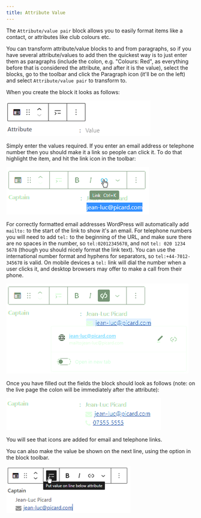```yaml
---
title: Attribute Value
---
```


The `Attribute/value pair` block allows you to easily format items like a contact, or attributes like club colours etc.

You can transform attribute/value blocks to and from paragraphs, so if you have several attribute/values to add then the quickest way is to just enter them as paragraphs (include the colon, e.g. "Colours: Red", as everything before that is considered the attribute, and after it is the value), select the blocks, go to the toolbar and click the Paragraph icon (it'll be on the left) and select `Attribute/value pair` to transform to.

When you create the block it looks as follows:

![Empty Attribute/value](assets/img/attr-value-empty.png)

Simply enter the values required. If you enter an email address or telephone number then you should make it a link so people can click it. To do that highlight the item, and hit the link icon in the toolbar:

![Attribute/value adding a link](assets/img/attr-value-link.png)

For correctly formatted email addresses WordPress will automatically add `mailto:` to the start of the link to show it's an email. For telephone numbers you will need to add `tel:` to the beginning of the URL, and make sure there are no spaces in the number, so `tel:02012345678`, and not `tel: 020 1234 5678` (though you should nicely format the link text). You can use the international number format and hyphens for separators, so `tel:+44-7012-345678` is valid. On mobile devices a `tel:` link will dial the number when a user clicks it, and desktop browsers may offer to make a call from their phone.

![Attribute/value after link added](assets/img/attr-value-link-added.png)

Once you have filled out the fields the block should look as follows (note: on the live page the colon will be immediately after the attribute):

![Attribute/value complete](assets/img/attr-value-filled.png)

You will see that icons are added for email and telephone links.

You can also make the value be shown on the next line, using the option in the block toolbar.

![Attribute/value line below](assets/img/attr-value-line-below.png)
